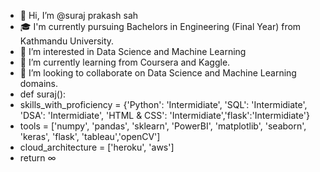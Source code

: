 - 👋 Hi, I’m @suraj prakash sah
- 🎓 I'm currently pursuing Bachelors in Engineering (Final Year) from Kathmandu University.
- 👀 I’m interested in Data Science and Machine Learning  
- 🌱 I’m currently learning from Coursera and Kaggle.
- 💞️ I’m looking to collaborate on Data Science and Machine Learning domains.
- def suraj():
- skills_with_proficiency = {'Python': 'Intermidiate', 'SQL': 'Intermidiate', 'DSA': 'Intermidiate', 'HTML & CSS': 'Intermidiate','flask':'Intermidiate'}
- tools = ['numpy', 'pandas', 'sklearn', 'PowerBI', 'matplotlib', 'seaborn', 'keras', 'flask', 'tableau','openCV']
- cloud_architecture = ['heroku', 'aws']
- return ∞

<!---
surajprakashsah/surajprakashsah is a ✨ special ✨ repository because its `README.md` (this file) appears on your GitHub profile.
You can click the Preview link to take a look at your changes.
--->
